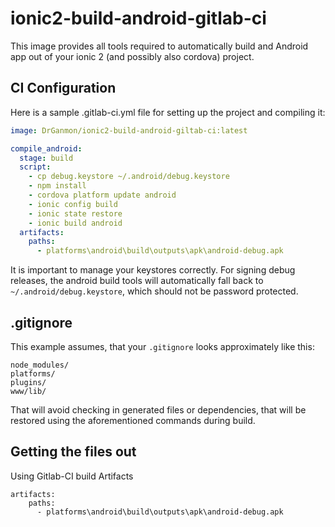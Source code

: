 # ionic2-build-android-gitlab-ci

This image provides all tools required to automatically build and Android app out of your ionic 2 (and possibly also cordova) project.
## CI Configuration

Here is a sample .gitlab-ci.yml file for setting up the project and compiling it:

```yaml
image: DrGanmon/ionic2-build-android-giltab-ci:latest

compile_android:
  stage: build
  script:
    - cp debug.keystore ~/.android/debug.keystore
    - npm install
    - cordova platform update android    
    - ionic config build
    - ionic state restore
    - ionic build android
  artifacts:
    paths:
      - platforms\android\build\outputs\apk\android-debug.apk

```

It is important to manage your keystores correctly. For signing debug releases, the android build tools will automatically fall back to `~/.android/debug.keystore`, which should not be password protected.

## .gitignore

This example assumes, that your `.gitignore` looks approximately like this: 

```
node_modules/
platforms/
plugins/
www/lib/
```

That will avoid checking in generated files or dependencies, that will be restored using the aforementioned commands during build.

## Getting the files out

Using Gitlab-CI build Artifacts

```
artifacts:
    paths:
      - platforms\android\build\outputs\apk\android-debug.apk
```

